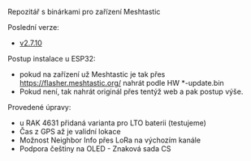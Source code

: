 Repozitář s binárkami pro zařízení Meshtastic

Poslední verze:
- <a href="https://github.com/QuadrifoglioVerde/msh-fw-release/tree/main/firmware-2.7.10.db963df" target="_blank">v2.7.10</a>

Postup instalace u ESP32:
- pokud na zařízení už Meshtastic je tak přes https://flasher.meshtastic.org/ nahrát podle HW *-update.bin
- Pokud není, tak nahrát originál přes tentýž web a pak postup výše.

Provedené úpravy:
- u RAK 4631 přidaná varianta pro LTO baterii (testujeme)
- Čas z GPS až je validní lokace 
- Možnost Neighbor Info přes LoRa na výchozím kanále
- Podpora češtiny na OLED - Znaková sada CS



